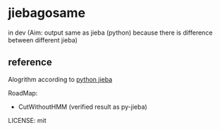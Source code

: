 # jiebagosame
in dev (Aim: output same as jieba (python) because there is difference between different jieba)

## reference
Alogrithm according to [python jieba](https://github.com/fxsjy/jieba)

RoadMap:
- CutWithoutHMM (verified result as py-jieba)


LICENSE: mit
